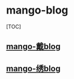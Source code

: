 # mango-blog

[TOC]

## [mango-戴blog](./mango-blog-dai/readme.md)

## [mango-绣blog](./mango-blog-xiu/readme.md)